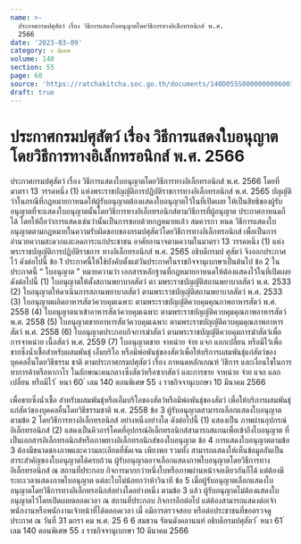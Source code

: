 ```yaml
---
name: >-
  ประกาศกรมปศุสัตว์ เรื่อง วิธีการแสดงใบอนุญาตโดยวิธีการทางอิเล็กทรอนิกส์ พ.ศ.
  2566
date: '2023-03-09'
category: ง พิเศษ
volume: 140
section: 55
page: 60
source: 'https://ratchakitcha.soc.go.th/documents/140D055S0000000006001.pdf'
draft: true
---
```


# ประกาศกรมปศุสัตว์ เรื่อง วิธีการแสดงใบอนุญาตโดยวิธีการทางอิเล็กทรอนิกส์ พ.ศ. 2566

ประกาศกรมปศุสัตว์ เรื่อง วิธีการแสดงใบอนุญาตโดยวิธีการทางอิเล็กทรอนิกส์ พ.ศ. 2566 โดยที่มาตรา 13 วรรคหนึ่ง (1) แห่งพระราชบัญญัติการปฏิบัติราชการทางอิเล็กทรอนิกส์ พ.ศ. 2565 บัญญัติว่าในกรณีที่กฎหมายกาหนดให้ผู้รับอนุญาตต้องแสดงใบอนุญาตไว้ในที่เปิดเผย ให้เป็นสิทธิของผู้รับอนุญาตที่จะแสดงใบอนุญาตนั้นโดยวิธีการทางอิเล็กทรอนิกส์ตามวิธีการที่ผู้อนุญาต ประกาศกาหนดก็ได้ โดยให้ถือว่าการแสดงเช่นว่านั้นเป็นการชอบด้วยกฎหมายแล้ว สมควรกา หนด วิธีการแสดงใบอนุญาตตามกฎหมายในความรับผิดชอบของกรมปศุสัตว์โดยวิธีการทางอิเล็กทรอนิกส์ เพื่อเป็นการอำนวยความสะดวกและลดภาระแก่ประชาชน อาศัยอานาจตามความในมาตรา 13 วรรคหนึ่ง (1) แห่งพระราชบัญญัติการปฏิบัติราชการ ทางอิเล็กทรอนิกส์ พ.ศ. 2565 อธิบดีกรมป ศุสัตว์ จึงออกประกาศไว้ ดังต่อไปนี้ ข้อ 1 ประกาศนี้ให้ใช้บังคับตั้งแต่วันประกาศในราชกิจจานุเบกษาเป็นต้นไป ข้อ 2 ในประกาศนี้ “ ใบอนุญาต ” หมายความว่า เอกสารหลักฐานที่กฎหมายกาหนดให้ต้องแสดงไว้ในที่เปิดเผย ดังต่อไปนี้ (1) ใบอนุญาตให้ตั้งสถานพยาบาลสัตว์ ตา มพระราชบัญญัติสถานพยาบาลสัตว์ พ.ศ. 2533 (2) ใบอนุญาตให้ดาเนินการสถานพยาบาลสัตว์ ตามพระราชบัญญัติสถานพยาบาลสัตว์ พ.ศ. 2533 (3) ใบอนุญาตผลิตอาหารสัตว์ควบคุมเฉพาะ ตามพระราชบัญญัติควบคุมคุณภาพอาหารสัตว์ พ.ศ. 2558 (4) ใบอนุญาตนาเข้าอาหารสัตว์ควบคุมเฉพาะ ตามพระราชบัญญัติควบคุมคุณภาพอาหารสัตว์ พ.ศ. 2558 (5) ใบอนุญาตขายอาหารสัตว์ควบคุมเฉพาะ ตามพระราชบัญญัติควบคุมคุณภาพอาหารสัตว์ พ.ศ. 2558 (6) ใบอนุญาตประกอบกิจการฆ่าสัตว์ ตามพระราชบัญญัติควบคุมการฆ่าสัตว์เพื่อการจาหน่าย เนื้อสัตว์ พ.ศ. 2559 (7) ใบอนุญาตขาย จาหน่าย จ่าย แจก แลกเปลี่ยน หรือมีไว้เพื่อขายซึ่งน้ำเชื้อสำหรับผสมพันธุ์ เอ็มบริโอ หรือมีพ่อพันธุ์ของสัตว์เพื่อให้บริการผสมพันธุ์แก่สัตว์ของบุคคลอื่นโดยวิธีธรรม ชาติ ตามประกาศกรมปศุสัตว์ เรื่อง กาหนดหลักเกณฑ์ วิธีการ และเงื่อนไขในการทาการค้าหรือหากาไร ในลักษณะคนกลางซึ่งสัตว์หรือซากสัตว์ และการขาย จาหน่าย จ่าย แจก แลกเปลี่ยน หรือมีไว้ ้ หนา 60 ่ เลม 140 ตอนพิเศษ 55 ง ราชกิจจานุเบกษา 10 มีนาคม 2566

เพื่อขายซึ่งน้ำเชื้อ สำหรับผสมพันธุ์หรือเอ็มบริโอของสัตว์หรือมีพ่อพันธุ์ของสัตว์ เพื่อให้บริการผสมพันธุ์ แก่สัตว์ของบุคคลอื่นโดยวิธีธรรมชาติ พ.ศ. 2558 ข้อ 3 ผู้รับอนุญาตสามารถเลือกแสดงใบอนุญาตตามข้อ 2 โดยวิธีการทางอิเล็กทรอนิกส์ อย่างหนึ่งอย่างใด ดังต่อไปนี้ (1) แสดงเป็น ภาพผ่านอุปกรณ์อิเล็กทรอนิกส์ (2) แสดงเป็นคิวอาร์โคดที่อุปกรณ์อิเล็กทรอนิกส์สามารถสแกนเพื่อเข้าถึงใบอนุญาต ที่เป็นเอกสารอิเล็กทรอนิกส์หรือภาพทางอิเล็กทรอนิกส์ของใบอนุญาต ข้อ 4 การแสดงใบอนุญาตตามข้อ 3 ต้องมีขนาดของภาพและความละเอียดที่ชัดเจน เพียงพอ รวมทั้ง สามารถแสดงให้เห็นข้อมูลอันเป็นสาระสำคัญของใบอนุญาตได้ครบถ้วน ผู้รับอนุญาตอาจเลือกแสดงภาพใบอนุญาตโดยวิธีการทางอิเล็กทรอนิกส์ ณ สถานที่ประกอบ กิจการมากกว่าหนึ่งใบหรือภาพผ่านหน้าจอเดียวกันก็ได้ แต่ต้องมีระยะเวลาแสดงภาพใบอนุญาต แต่ละใบไม่น้อยกว่าห้าวินาที ข้อ 5 เมื่อผู้รับอนุญาตเลือกแสดงใบอนุญาตโดยวิธีการทางอิเล็กทรอนิกส์อย่างใดอย่างหนึ่ง ตามข้อ 3 แล้ว ผู้รับอนุญาตไม่ต้องแสดงใบอนุญาตไว้โดยเปิดเผยตลอดเวลา ณ สถานที่ประกอบ กิจการอีกต่อไป แต่ต้องสามารถแสดงต่อเจ้าพนักงานหรือพนักงานเจ้าหน้าที่ได้ตลอดเวลา เมื่ อมีการตรวจสอบ หรือต่อประชาชนที่ขอตรวจดู ประกาศ ณ วันที่ 31 มกรา คม พ.ศ. 25 6 6 สมชวน รัตนมังคลานนท์ อธิบดีกรมปศุสัตว์ ้ หนา 61 ่ เลม 140 ตอนพิเศษ 55 ง ราชกิจจานุเบกษา 10 มีนาคม 2566
